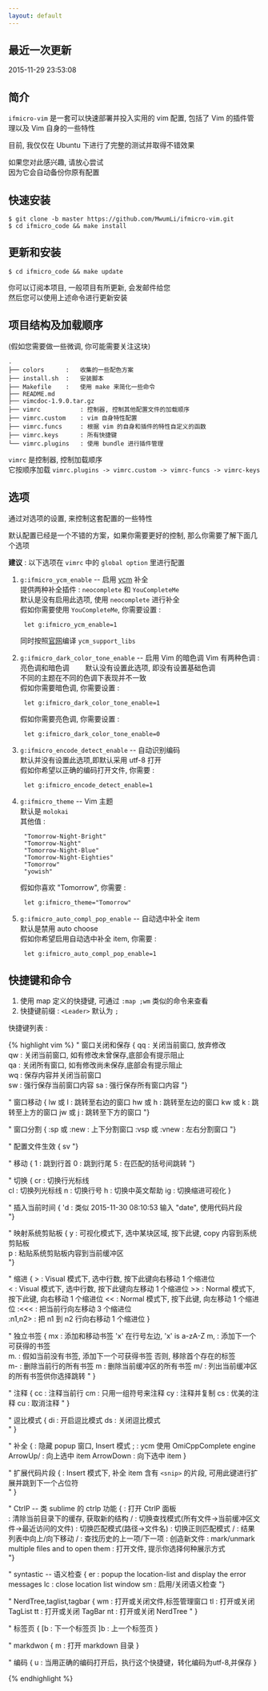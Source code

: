 ```yaml
---
layout: default
---
```


## 最近一次更新  

2015-11-29 23:53:08  

## 简介  

`ifmicro-vim` 是一套可以快速部署并投入实用的 vim 配置, 包括了 Vim 的插件管理以及 Vim 自身的一些特性  

目前, 我仅仅在 Ubuntu 下进行了完整的测试并取得不错效果  

如果您对此感兴趣, 请放心尝试  
因为它会自动备份你原有配置  


## 快速安装  

    $ git clone -b master https://github.com/MwumLi/ifmicro-vim.git
    $ cd ifmicro_code && make install 

## 更新和安装

    $ cd ifmicro_code && make update

你可以订阅本项目, 一般项目有所更新, 会发邮件给您  
然后您可以使用上述命令进行更新安装  


## 项目结构及加载顺序  


(假如您需要做一些微调, 你可能需要关注这块)    

    .
    ├── colors      :   收集的一些配色方案
    ├── install.sh  :   安装脚本
    ├── Makefile    :   使用 make 来简化一些命令
    ├── README.md   
    ├── vimcdoc-1.9.0.tar.gz
    ├── vimrc           : 控制器, 控制其他配置文件的加载顺序
    ├── vimrc.custom    : vim 自身特性配置
    ├── vimrc.funcs     : 根据 vim 的自身和插件的特性自定义的函数
    ├── vimrc.keys      : 所有快捷键
    └── vimrc.plugins   : 使用 bundle 进行插件管理


`vimrc` 是控制器, 控制加载顺序  
它按顺序加载 `vimrc.plugins -> vimrc.custom -> vimrc-funcs -> vimrc-keys`  


## 选项

通过对选项的设置, 来控制这套配置的一些特性  

默认配置已经是一个不错的方案，如果你需要更好的控制, 那么你需要了解下面几个选项  

**建议** : 以下选项在 `vimrc` 中的 `global option` 里进行配置    

1. `g:ifmicro_ycm_enable` -- 启用 [ycm](https://github.com/Valloric/YouCompleteMe) 补全  
   提供两种补全插件 : `neocomplete` 和 `YouCompleteMe`  
   默认是没有启用此选项, 使用 `neocomplete` 进行补全    
   假如你需要使用 `YouCompleteMe`, 你需要设置 :  

        let g:ifmicro_ycm_enable=1

   同时按照[官网](https://github.com/Valloric/YouCompleteMe)编译 `ycm_support_libs`  

2. `g:ifmicro_dark_color_tone_enable` -- 启用 Vim 的暗色调
   Vim 有两种色调 :　亮色调和暗色调　　
   默认没有设置此选项, 即没有设置基础色调  
   不同的主题在不同的色调下表现并不一致  
   假如你需要暗色调, 你需要设置 :  

        let g:ifmicro_dark_color_tone_enable=1

   假如你需要亮色调, 你需要设置 :  

        let g:ifmicro_dark_color_tone_enable=0

3. `g:ifmicro_encode_detect_enable` -- 自动识别编码  
   默认并没有设置此选项,即默认采用 utf-8 打开  
   假如你希望以正确的编码打开文件, 你需要 :  

        let g:ifmicro_encode_detect_enable=1

4. `g:ifmicro_theme` -- Vim 主题  
   默认是 `molokai`  
   其他值 :  

        "Tomorrow-Night-Bright"  
        "Tomorrow-Night"
        "Tomorrow-Night-Blue"
        "Tomorrow-Night-Eighties"
        "Tomorrow"
        "yowish"

    假如你喜欢 "Tomorrow", 你需要 :  

        let g:ifmicro_theme="Tomorrow"

5. `g:ifmicro_auto_compl_pop_enable` -- 自动选中补全 item    
    默认是禁用 auto choose  
    假如你希望启用自动选中补全 item, 你需要 :  

        let g:ifmicro_auto_compl_pop_enable=1


## 快捷键和命令

1. 使用 map 定义的快捷键, 可通过 `:map ;wm` 类似的命令来查看  
2. 快捷键前缀 : `<Leader>` 默认为 `;`  

快捷键列表 :  

{% highlight vim %}
" 窗口关闭和保存 {
    qq          :   关闭当前窗口, 放弃修改  
    qw          :   关闭当前窗口, 如有修改未曾保存,底部会有提示阻止  
    qa          :   关闭所有窗口, 如有修改尚未保存,底部会有提示阻止  
    wq          :   保存内容并关闭当前窗口  
    <Leader>sw  :   强行保存当前窗口内容
    <Leader>sa  :   强行保存所有窗口内容
"}

" 窗口移动 {
    <Leader>lw 或 <C-W>l    :   跳转至右边的窗口
    <Leader>hw 或 <C-W>h    :   跳转至左边的窗口
    <Leader>kw 或 <C-W>k    :   跳转至上方的窗口
    <Leader>jw 或 <C-W>j    :   跳转至下方的窗口
"}

" 窗口分割 {
    :sp 或 :new     : 上下分割窗口
    :vsp 或 :vnew   : 左右分割窗口
"}

" 配置文件生效 {
    <Leader>sv 
"} 

" 移动 {
    1   :   跳到行首
    0   :   跳到行尾
    5   :   在匹配的括号间跳转
"}

" 切换 {
    <Leader>cr      :   切换行光标线  
    <Leader>cl      :   切换列光标线
    <Leader>n       :   切换行号
    <Leader>h       :   切换中英文帮助
    <Leader>ig      :   切换缩进可视化
}

" 插入当前时间 {
    'd  :   类似 2015-11-30 08:10:53
    输入 "date", 使用代码片段  
"}

" 映射系统剪贴板 {
    <Leader>y       :   可视化模式下, 选中某块区域, 按下此键, copy 内容到系统剪贴板  
    <Leader>p       :   粘贴系统剪贴板内容到当前缓冲区  
"}

" 缩进 {
    >       :   Visual 模式下, 选中行数, 按下此键向右移动 1 个缩进位  
    <       :   Visual 模式下, 选中行数, 按下此键向左移动 1 个缩进位
    >>      :   Normal 模式下, 按下此键, 向右移动 1 个缩进位
    <<      :   Normal 模式下, 按下此键, 向左移动 1 个缩进位
    :<<<    :   把当前行向左移动 3 个缩进位  
    :n1,n2> :   把 n1 到 n2 行向右移动 1 个缩进位
}

" 独立书签 {
    mx          :   添加和移动书签 'x' 在行号左边, 'x' is a-zA-Z
    m,          :   添加下一个可获得的书签  
    m.          :   假如当前没有书签, 添加下一个可获得书签
                    否则, 移除首个存在的标签  
    m-          :   删除当前行的所有书签
    m<Space>    :   删除当前缓冲区的所有书签
    m/          :   列出当前缓冲区的所有书签供你选择跳转
" }

" 注释 {
    <Leader>cc      :   注释当前行
    <Leader>cm      :   只用一组符号来注释
    <Leader>cy      :   注释并复制
    <Leader>cs      :   优美的注释
    <Leader>cu      :   取消注释
" }

" 逗比模式 {
    <Leader>di  : 开启逗比模式
    <Leader>ds  : 关闭逗比模式  
" }

" 补全 {
    <CR>            :   隐藏 popup 窗口, Insert 模式
    <Leader>;       :   ycm 使用 OmiCppComplete engine
    ArrowUp/<C-p>   :   向上选中 item
    ArrowDown       :   向下选中 item
}

" 扩展代码片段 {
    <TAB>           :  Insert 模式下, 补全 item 含有 `<snip>` 的片段, 可用此键进行扩展并跳到下一个占位符   
" }

" CtrlP -- 类 sublime 的 ctrlp 功能 {
    <C-p>           :   打开 CtrlP 面板    
    <F5>            :   清除当前目录下的缓存, 获取新的结构
    <C-f>/<C-b>     :   切换查找模式(所有文件->当前缓冲区文件->最近访问的文件)
    <C-d>           :   切换匹配模式(路径->文件名)
    <C-r>           :   切换正则匹配模式
    <C-k>/<C-j>     :   结果列表中向上/向下移动
    <C-p>/<C-n>     :   查找历史的上一项/下一项
    <C-y>           :   创造新文件
    <C-z>           :   mark/unmark multiple files and <C-o> to open them
    <C-o>           :   打开文件, 提示你选择何种展示方式  
"}

" syntastic -- 语义检查 {
    <Leader>er      : popup the  location-list and display the error messages
    <Leader>lc      : close location list window
    <Leader>sm      : 启用/关闭语义检查
"}

" NerdTree,taglist,tagbar {
    <Leader>wm      : 打开或关闭文件,标签管理窗口
    <Leader>tl      : 打开或关闭 TagList
    <Leader>tt      : 打开或关闭 TagBar
    <Leader>nt      : 打开或关闭 NerdTree
" }

" 标签页 {
    [b       : 下一个标签页
    ]b       : 上一个标签页
}

" markdwon {
    <Leader>m      : 打开 markdown 目录
}

" 编码 {
    <Leader>u   : 当用正确的编码打开后，执行这个快捷键，转化编码为utf-8,并保存
}

{% endhighlight %}

